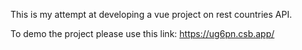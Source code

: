 This is my attempt at developing a vue project on rest countries API. 

To demo the project please use this link: https://ug6pn.csb.app/